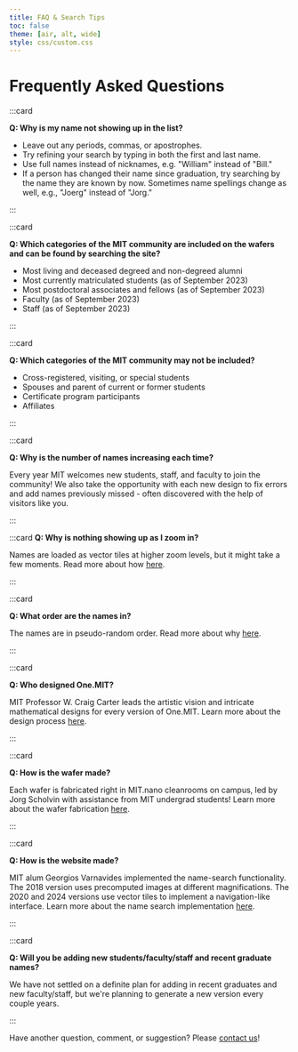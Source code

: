 ```yaml
---
title: FAQ & Search Tips
toc: false
theme: [air, alt, wide]
style: css/custom.css
---
```


# Frequently Asked Questions

<div class= "grid grid-cols-2" style="grid-auto-rows: auto;">

:::card

**Q: Why is my name not showing up in the list?**

- Leave out any periods, commas, or apostrophes.
- Try refining your search by typing in both the first and last name.
- Use full names instead of nicknames, e.g. "William" instead of "Bill."
- If a person has changed their name since graduation, try searching by the name they are known by now. Sometimes name spellings change as well, e.g., "Joerg" instead of "Jorg."

:::

:::card

**Q: Which categories of the MIT community are included on the wafers and can be found by searching the site?**

- Most living and deceased degreed and non-degreed alumni
- Most currently matriculated students (as of September 2023)
- Most postdoctoral associates and fellows (as of September 2023)
- Faculty (as of September 2023)
- Staff (as of September 2023)

:::

:::card

**Q: Which categories of the MIT community may not be included?**

- Cross-registered, visiting, or special students
- Spouses and parent of current or former students
- Certificate program participants
- Affiliates

:::

:::card

**Q: Why is the number of names increasing each time?**

Every year MIT welcomes new students, staff, and faculty to join the community! We also take the opportunity with each new design to fix errors and add names previously missed - often discovered with the help of visitors like you.

:::

:::card
**Q: Why is nothing showing up as I zoom in?**

Names are loaded as vector tiles at higher zoom levels, but it might take a few moments.
Read more about how [here](./name-search).

:::

:::card

**Q: What order are the names in?**

The names are in pseudo-random order.
Read more about why [here](./design-process).

:::

:::card

**Q: Who designed One.MIT?**

MIT Professor W. Craig Carter leads the artistic vision and intricate mathematical designs for every version of One.MIT.
Learn more about the design process [here](./design-process).

:::

:::card

**Q: How is the wafer made?**

Each wafer is fabricated right in MIT.nano cleanrooms on campus, led by Jorg Scholvin with assistance from MIT undergrad students!
Learn more about the wafer fabrication [here](./wafer-fabrication).

:::

:::card

**Q: How is the website made?**

MIT alum Georgios Varnavides implemented the name-search functionality.
The 2018 version uses precomputed images at different magnifications.
The 2020 and 2024 versions use vector tiles to implement a navigation-like interface.
Learn more about the name search implementation [here](./name-search).

:::

:::card

**Q: Will you be adding new students/faculty/staff and recent graduate names?**

We have not settled on a definite plan for adding in recent graduates and new faculty/staff, but we're planning to generate a new version every couple years.

:::

</div>

Have another question, comment, or suggestion?
Please <a href="mailto:mitnano@mit.edu?subject=Inquiry about One.MIT">contact us</a>!
